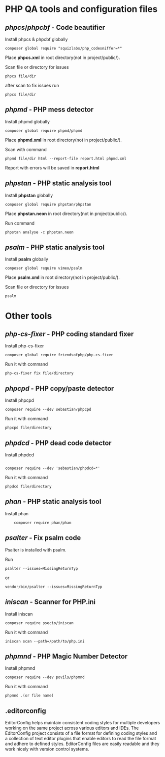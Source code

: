 
# PHP QA tools and configuration files

  

## _phpcs_/_phpcbf_ - Code beautifier

Install phpcs & phpcbf globally

  

```code
composer global require "squizlabs/php_codesniffer=*"
```

Place **phpcs.xml** in root directory(not in project/public/).

Scan file or directory for issues
```code
phpcs file/dir
```
after scan to fix issues run
```code
phpcs file/dir
```

## _phpmd_ - PHP mess detector

Install phpmd globally
```code
composer global require phpmd/phpmd
```

Place **phpmd.xml** in root directory(not in project/public/).

Scan with command
```code
phpmd file/dir html --report-file report.html phpmd.xml
```

Report with errors will be saved in **report.html**
## _phpstan_ - PHP static analysis tool
Install **phpstan** globally
```code
composer global require phpstan/phpstan
```

Place **phpstan.neon** in root directory(not in project/public/).

Run command
```code
phpstan analyse -c phpstan.neon
```

## _psalm_ - PHP static analysis tool

Install **psalm** globally

```code
composer global require vimeo/psalm
```

Place **psalm.xml** in root directory(not in project/public/).

Scan file or directory for issues
```code
psalm
```

# Other tools

## _php-cs-fixer_ - PHP coding standard fixer

Install php-cs-fixer
```code
composer global require friendsofphp/php-cs-fixer
```

Run it with command
```code
php-cs-fixer fix file/directory
```

## _phpcpd_ - PHP copy/paste detector
Install phpcpd

```code
composer require --dev sebastian/phpcpd
```

Run it with command
```code
phpcpd file/directory
```

## _phpdcd_ - PHP dead code detector

Install phpdcd
```code

composer require --dev 'sebastian/phpdcd=*'

```

Run it with command
```code
phpdcd file/directory
```

## _phan_ - PHP static analysis tool
  Install phan
```code
    composer require phan/phan
```


## _psalter_ - Fix psalm code
Psalter is installed with psalm.

Run

```code
psalter --issues=MissingReturnTyp
```
or
```code
vendor/bin/psalter --issues=MissingReturnTyp
```

## _iniscan_ - Scanner for PHP.ini
Install iniscan
```code
composer require psecio/iniscan
```
Run it with command
```code
iniscan scan --path=/path/to/php.ini
```

## _phpmnd_ - PHP Magic Number Detector
Install phpmnd
```code
composer require --dev povils/phpmnd
```
Run it with command
```code
phpmnd .(or file name)
```

## .editorconfig
EditorConfig helps maintain consistent coding styles for multiple developers working on the same project across various editors and IDEs. The EditorConfig project consists of a file format for defining coding styles and a collection of text editor plugins that enable editors to read the file format and adhere to defined styles. EditorConfig files are easily readable and they work nicely with version control systems.
